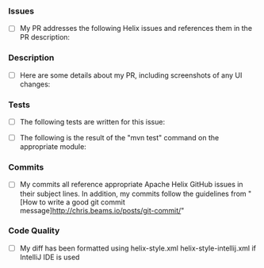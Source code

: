### Issues

- [ ] My PR addresses the following Helix issues and references them in the PR description:

<!-- #200 - Link your issue number here: You can write "Fixes #XXX". Please use the proper keyword so that the issue gets closed automatically. See https://docs.github.com/en/github/managing-your-work-on-github/linking-a-pull-request-to-an-issue
Any of the following keywords can be used: close, closes, closed, fix, fixes, fixed, resolve, resolves, resolved -->

### Description

- [ ] Here are some details about my PR, including screenshots of any UI changes:

<!-- Write a concise description including what, why, how -->

### Tests

- [ ] The following tests are written for this issue:

<!-- List the names of added unit/integration tests -->

- [ ] The following is the result of the "mvn test" command on the appropriate module:

<!-- If CI test fails due to known issue, please specify the issue and test PR locally. Then copy & paste the result of "mvn test" to here. -->

### Commits

- [ ] My commits all reference appropriate Apache Helix GitHub issues in their subject lines. In addition, my commits follow the guidelines from "[How to write a good git commit message]http://chris.beams.io/posts/git-commit/"

<!--
1. Subject is separated from body by a blank line
2. Subject is limited to 50 characters not including Jira issue reference
3. Subject does not end with a period
4. Subject uses the imperative mood "add", not "adding"
5. Body wraps at 72 characters
6. Body explains "what" and "why", not "how"
-->

### Code Quality

- [ ] My diff has been formatted using helix-style.xml
      helix-style-intellij.xml if IntelliJ IDE is used

<!-- ### Changes that Break Backward Compatibility (Optional)

- [ ] My PR contains changes that break backward compatibility or previous assumptions for certain methods or API. They include: -->

<!-- Consider including all behavior changes for public methods or API. Also include these changes in merge description so that other developers are aware of these changes. This allows them to make relevant code changes in feature branches accounting for the new method/API behavior. -->

<!-- ### Documentation (Optional)

- [ ] In case of new functionality, my PR adds documentation in the following wiki page: -->

<!-- Link the GitHub wiki you added -->
